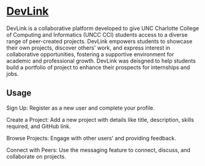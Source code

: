
# [DevLink](https://devlink.up.railway.app/)

DevLink is a collaborative platform developed to give UNC Charlotte College of Computing and Informatics (UNCC CCI) students access to a diverse range of peer-created projects. DevLink empowers students to showcase their own projects, discover others' work, and express interest in collaborative opportunities, fostering a supportive environment for academic and professional growth. DevLink was deisgned to help students build a portfolio of project to enhance their prospects for internships and jobs.

## Usage

Sign Up: Register as a new user and complete your profile.

Create a Project: Add a new project with details like title, description, skills required, and GitHub link.

Browse Projects: Engage with other users’ and providing feedback.

Connect with Peers: Use the messaging feature to connect, discuss, and collaborate on projects.
